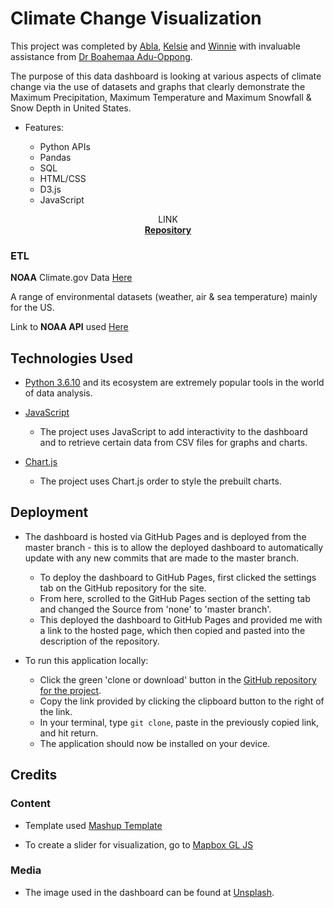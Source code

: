 # Climate Change Visualization

This project was completed by [Abla](https://github.com/Abla-Beatrice), [Kelsie](https://github.com/kelsiehargita) and [Winnie](https://github.com/climbr88) with invaluable assistance from [Dr Boahemaa Adu-Oppong](https://github.com/abenaa07).

The purpose of this data dashboard is looking at various aspects of climate change via the use of datasets and graphs that clearly demonstrate the Maximum Precipitation, Maximum Temperature and Maximum Snowfall & Snow Depth in United States. 

* Features:

   * Python APIs
   * Pandas
   * SQL 
   * HTML/CSS 
   * D3.js 
   * JavaScript


 <p align="center">
    LINK
    <br />
    <a href="https://github.com/Abla-Beatrice/The-Weather-Girls"><strong> Repository</strong></a>
    <br />  
  </p>
</p>


### ETL

**NOAA** Climate.gov Data
[Here](https://www.climate.gov/maps-data/datasets/formats/json "LINK")

A range of environmental datasets (weather, air & sea temperature) mainly for the US.

Link to **NOAA API** used [Here]("https://www.ncdc.noaa.gov/cdo-web/webservices/v2#datasets")

## Technologies Used

- [Python 3.6.10](https://docs.python.org/3.10/library/) and its ecosystem are extremely popular tools in the world of data analysis.

- [JavaScript](https://developer.mozilla.org/en-US/docs/Web/JavaScript)
    - The project uses JavaScript to add interactivity to the dashboard and to retrieve certain data from CSV files for graphs and charts.


- [Chart.js](https://d3js.org/)
    - The project uses Chart.js order to style the prebuilt charts.

## Deployment

- The dashboard is hosted via GitHub Pages and is deployed from the master branch - this is to allow the deployed dashboard to automatically update with any new commits that are made to the master branch.

    - To deploy the dashboard to GitHub Pages, first clicked the settings tab on the GitHub repository for the site.
    - From here, scrolled to the GitHub Pages section of the setting tab and changed the Source from 'none' to 'master branch'.
    - This deployed the dashboard to GitHub Pages and provided me with a link to the hosted page, which then copied and pasted into the description of the repository.
    
- To run this application locally:
    - Click the green 'clone or download' button in the [GitHub repository for the project](https://github.com/Abla-Beatrice/The-Weather-Girls).
    - Copy the link provided by clicking the clipboard button to the right of the link.
    - In your terminal, type `git clone`, paste in the previously copied link, and hit return.
    - The application should now be installed on your device.

## Credits

### Content
- Template used [Mashup Template](http://www.mashup-template.com/templates.html) 

- To create a slider for visualization, go to [Mapbox GL JS]("https://docs.mapbox.com/mapbox-gl-js/example/timeline-animation/")


### Media

- The image used in the dashboard  can be found at [Unsplash](https://unsplash.com/).

